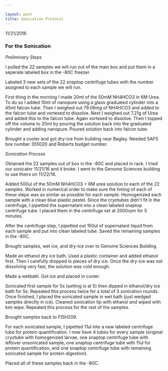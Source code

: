 ```yaml
---

layout: post
title: Sonication Protocol
---
```



11/21/2016

### For the Sonication

_Preliminary Steps_

I pulled the 22 samples we will run out of the main box and put them in a seperate labeled box in the -80C freezer.

Labeled 3 new sets of the 22 snaptop centrifuge tubes with the number assigned to each sample we will run.

First thing in the morning I made 20ml of the 50mM NH4HCO3 in 6M Urea. To do so I added 10ml of nanopure using a glass graduated cylinder into a 45ml falcon tube. Then I weighed out 79.06mg of NH4HCO3 and added to the falcon tube and vortexed to dissolve. Next I weighed out 7.21g of Urea and added this to the falcon tube. Again vortexed to dissolve. Then I topped off the volume to 20ml by pouring the solution back into the graduated cylinder and adding nanopure. Poured solution back into falcon tube.

Brought a cooler and got dry-ice from building near Bagley. Needed SAFS box number 355020 and Roberts budget number.

_Sonication Process_

Obtained the 22 samples out of box in the -80C and placed in rack. I tried our sonicator 11/21/16 and it broke. I went to the Genome Sciences building to use theirs on 11/22/16.

Added 500ul of the 50mM NH4HCO3 + 6M urea solution to each of the 22 samples. Worked in numerical order to make sure the timing of each of these steps was as similar as possible for each sample. Homogenized each sample with a clean blue plastic pestel. Since the cryotubes didn't fit in the centrifuge, I pipetted the supernatant into a clean labeled snaptop centrifuge tube. I placed them in the centrifuge set at 2000rpm for 5 minutes. 

After the centrifuge step, I pipetted out 150ul of supernatant liquid from each sample and put into clean labeled tube. Saved the remaining samples in the -80C.

Brought samples, wet ice, and dry-ice over to Genome Sciences Building.

Made an ethanol dry ice bath. Used a plastic container and added ethanol first. Then I carefully dropped in pieces of dry ice. Once the dry-ice was not dissolving very fast, the solution was cold enough.

Made a wetbath. Got ice and placed in cooler. 

Sonicated first sample for 5s (setting is at 5) then dipped in ethanol/dry ice bath for 5s. Repeated this process twice for a total of 3 sonication rounds. Once finished, I placed the sonicated sample in wet bath (just wedged samples directly in ice). Cleaned sonication tip with ethanol and wiped with kim wipe. Repeated this process for the rest of the samples.

Brought samples back to FISH209.

For each sonicated sample, I pipetted 11ul into a new labeled centrifuge tube for protein quantification. I now have 4 tubes for every sample (original cryotube with homogenized larvae, one snaptop centrifuge tube with leftover unsonicated sample, one  snaptop centrifuge tube with 11ul for protein quantification, and one snaptop centrifuge tube with remaining sonicated sample for protein digestion).

Placed all of these samples back in the -80C.

